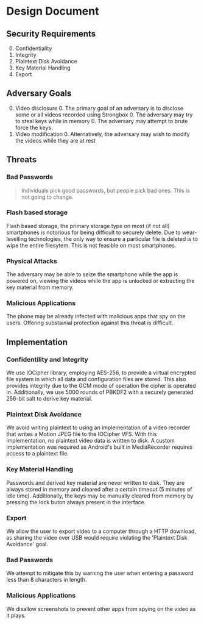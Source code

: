 Design Document
===============

Security Requirements
---------------------
0. Confidentiality
0. Integrity
0. Plaintext Disk Avoidance
0. Key Material Handling
0. Export

Adversary Goals
---------------
0. Video disclosure
    0. The primary goal of an adversary is to disclose some or all videos recorded using Strongbox
    0. The adversary may try to steal keys while in memory
    0. The adversary may attempt to brute force the keys.
0. Video modification
    0. Alternatively, the adversary may wish to modify the videos while they are at rest

Threats
-------
### Bad Passwords
> Individuals pick good passwords, but people pick bad ones. This is not going to change.


### Flash based storage
Flash based storage, the primary storage type on most (if not all) smartphones is notorious for being difficult to securely delete. Due to wear-levelling technologies, the only way to ensure a particular file is deleted is to wipe the entire filesytem. This is not feasible on most smartphones.
### Physical Attacks
The adversary may be able to seize the smartphone while the app is powered on, viewing the videos while the app is unlocked or extracting the key material from memory.
### Malicious Applications
The phone may be already infected with malicious apps that spy on the users. Offering substainial protection against this threat is difficult.

Implementation
--------------
### Confidentility and Integrity
We use IOCipher library, employing AES-256, to provide a virtual encrypted file system in which all data and configuration files are stored. This also provides integrity due to the GCM mode of operation the cipher is operated in. Additionally, we use 5000 rounds of PBKDF2 with a securely generated 256-bit salt to derive key material.

### Plaintext Disk Avoidance
We avoid writing plaintext to using an implementation of a video recorder that writes a Motion JPEG file to the IOCipher VFS. With this implementation, no plaintext video data is written to disk. A custom implementation was required as Android's built in MediaRecorder requires access to a plaintext file.

### Key Material Handling
Passwords and derived key material are never written to disk. They are always stored in memory and cleared after a certain timeout (5 minutes of idle time). Additionally, the keys may be manually cleared from memory by pressing the lock buton always present in the interface.

### Export
We allow the user to export video to a computer through a HTTP download, as sharing the video over USB would require violating the 'Plaintext Disk Avoidance' goal.

### Bad Passwords
We attempt to mitigate this by warning the user when entering a password less than 8 characters in length.

### Malicious Applications
We disallow screenshots to prevent other apps from spying on the video as it plays.
